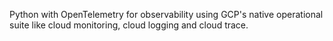 Python with OpenTelemetry for observability using GCP's native operational suite like cloud monitoring, cloud logging and cloud trace.
